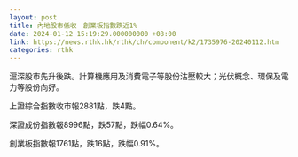 ```yaml
---
layout: post
title: 內地股市低收　創業板指數跌近1%
date: 2024-01-12 15:19:29.000000000 +08:00
link: https://news.rthk.hk/rthk/ch/component/k2/1735976-20240112.htm
categories: rthk
---
```


滬深股市先升後跌。計算機應用及消費電子等股份沽壓較大；光伏概念、環保及電力等股份向好。

上證綜合指數收市報2881點，跌4點。

深證成份指數報8996點，跌57點，跌幅0.64%。

創業板指數報1761點，跌16點，跌幅0.91%。
